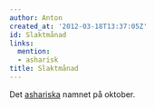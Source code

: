 ```yaml
---
author: Anton
created_at: '2012-03-18T13:37:05Z'
id: Slaktmånad
links:
  mention:
  - asharisk
title: Slaktmånad
---
```


Det [ashariska] namnet på oktober.

  [ashariska]: asharisk
